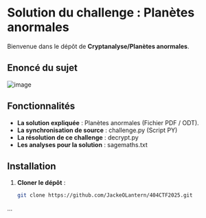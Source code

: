 # Solution du challenge : Planètes anormales

Bienvenue dans le dépôt de **Cryptanalyse/Planètes anormales**.

## Enoncé du sujet
![image](https://github.com/user-attachments/assets/043f9722-1fd4-4fad-9a33-31130c451270)


## Fonctionnalités

- **La solution expliquée** : Planètes anormales (Fichier PDF / ODT).
- **La synchronisation de source** : challenge.py (Script PY)
- **La résolution de ce challenge** : decrypt.py
- **Les analyses pour la solution** : sagemaths.txt

## Installation

1. **Cloner le dépôt** :
   ```bash
   git clone https://github.com/JackeOLantern/404CTF2025.git

...